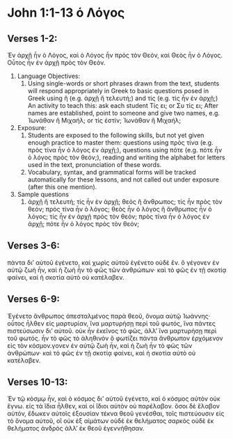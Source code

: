 # John 1:1-13 ὁ Λόγος

## Verses 1-2: 
Ἐν ἀρχῇ ἦν ὁ Λόγος, καὶ ὁ Λόγος ἦν πρὸς τὸν Θεόν, καὶ Θεὸς ἦν ὁ Λόγος. Οὗτος ἦν ἐν ἀρχῇ πρὸς τὸν Θεόν.

1. Language Objectives: 
    1. Using single-words or short phrases drawn from the text, students will respond appropriately in Greek to basic questions posed in Greek using ἢ (e.g. ἀρχῇ ἢ τελευτή;) and τίς (e.g. τίς ἦν ἐν ἀρχῇ;)  An activity to teach this: ask each student Τίς ει; or Συ τίς ει;  After names are established, point to someone and give two names, e.g. Ἰωνάθαν ἢ Μιχαήλ; or τίς ἐστίν; Ἰωνάθαν ἢ Μιχαήλ;
1. Exposure:
    1. Students are exposed to the following skills, but not yet given enough practice to master them: questions using πρὸς τίνα (e.g. πρὸς τίνα ἦν ὁ λόγος ἐν ἀρχῇ;), questions using πότε (e.g. πότε ἦν ὁ λόγος πρὸς τὸν θεόν;), reading and writing the alphabet for letters used in the text, pronunciation of these words.
    1. Vocabulary, syntax, and grammatical forms will be tracked automatically for these lessons, and not called out under exposure (after this one mention).
1. Sample questions
    1. ἀρχῇ ἢ τελευτή; τίς ἦν ἐν ἀρχῇ; θεὸς ἢ ἄνθρωπος; τίς ἦν πρὸς τὸν θεόν; πρὸς τίνα ἦν ὁ λόγος; θεὸς ἦν ὁ λόγος ἢ ἄνθρωπος ἦν ὁ λόγος; τίς ἦν ἐν ἀρχῇ πρὸς τὸν θεόν; πρὸς τίνα ἦν ὁ λόγος ἐν ἀρχῇ; πότε ἦν ὁ λόγος πρὸς τὸν θεόν;

## Verses 3-6: 
πάντα δι’ αὐτοῦ ἐγένετο, καὶ χωρὶς αὐτοῦ ἐγένετο οὐδὲ ἕν. ὃ γέγονεν ἐν αὐτῷ ζωὴ ἦν, καὶ ἡ ζωὴ ἦν τὸ φῶς τῶν ἀνθρώπων· καὶ τὸ φῶς ἐν τῇ σκοτίᾳ φαίνει, καὶ ἡ σκοτία αὐτὸ οὐ κατέλαβεν.
## Verses 6-9: 
Ἐγένετο ἄνθρωπος ἀπεσταλμένος παρὰ θεοῦ, ὄνομα αὐτῷ Ἰωάννης· οὗτος ἦλθεν εἰς μαρτυρίαν, ἵνα μαρτυρήσῃ περὶ τοῦ φωτός, ἵνα πάντες πιστεύσωσιν δι’ αὐτοῦ. οὐκ ἦν ἐκεῖνος τὸ φῶς, ἀλλ’ ἵνα μαρτυρήσῃ περὶ τοῦ φωτός. ἦν τὸ φῶς τὸ ἀληθινὸν ὃ φωτίζει πάντα ἄνθρωπον ἐρχόμενον εἰς τὸν κόσμον.γονεν ἐν αὐτῷ ζωὴ ἦν, καὶ ἡ ζωὴ ἦν τὸ φῶς τῶν ἀνθρώπων· καὶ τὸ φῶς ἐν τῇ σκοτίᾳ φαίνει, καὶ ἡ σκοτία αὐτὸ οὐ κατέλαβεν. 
## Verses 10-13: 
Ἐν τῷ κόσμῳ ἦν, καὶ ὁ κόσμος δι’ αὐτοῦ ἐγένετο, καὶ ὁ κόσμος αὐτὸν οὐκ ἔγνω. εἰς τὰ ἴδια ἦλθεν, καὶ οἱ ἴδιοι αὐτὸν οὐ παρέλαβον. ὅσοι δὲ ἔλαβον αὐτόν, ἔδωκεν αὐτοῖς ἐξουσίαν τέκνα θεοῦ γενέσθαι, τοῖς πιστεύουσιν εἰς τὸ ὄνομα αὐτοῦ, οἳ οὐκ ἐξ αἱμάτων οὐδὲ ἐκ θελήματος σαρκὸς οὐδὲ ἐκ θελήματος ἀνδρὸς ἀλλ’ ἐκ θεοῦ ἐγεννήθησαν.
    
